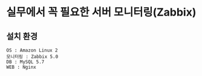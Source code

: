 # 실무에서 꼭 필요한 서버 모니터링(Zabbix)

## 설치 환경

```
OS : Amazon Linux 2
모니터링 : Zabbix 5.0
DB : MySQL 5.7
WEB : Nginx

```
